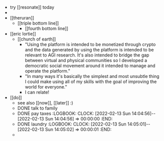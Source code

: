 - try [[resonate]] today
-
- [[theruran]]
	- [[triple bottom line]]
		- [[fourth bottom line]]
- [[eric lortie]]
	- [[church of earth]]
		- "Using the platform is intended to be monetized through crypto and the data generated by using the platform is intended to be relevant to AGI research. It's also intended to bridge the gap between virtual and physical communities so I developed a democratic social movement around it intended to manage and operate the platform."
		- "In many ways it's basically the simplest and most unsubtle thing I could make using all of my skills with the goal of improving the world for everyone."
		- I can relate!
- [[do]]
	- see also [[now]], [[later]] :)
	- DONE talk to family
	- DONE pay taxes
	  :LOGBOOK:
	  CLOCK: [2022-02-13 Sun 14:04:56]--[2022-02-13 Sun 14:04:56] =>  00:00:00
	  :END:
	- DONE laundry
	  :LOGBOOK:
	  CLOCK: [2022-02-13 Sun 14:05:01]--[2022-02-13 Sun 14:05:02] =>  00:00:01
	  :END:
	-